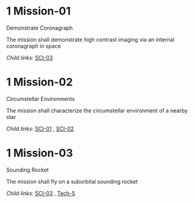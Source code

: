 1 Mission-01 
============

Demonstrate Coronagraph

The mission shall demonstrate high contrast imaging via an internal
coronagraph in space

*Child links:*   [SCI-03](L2.markdown#1-sci-03-) 

1 Mission-02 
============

Circumstellar Environments

The mission shall characterize the circumstellar environment of a nearby
star

*Child links:*   [SCI-01](L2.markdown#1-sci-01-) ,  [SCI-02](L2.markdown#1-sci-02-) 

1 Mission-03 
============

Sounding Rocket

The mission shall fly on a suborbital sounding rocket

*Child links:*   [SCI-03](L2.markdown#1-sci-03-) ,  [Tech-5](L3.markdown#1-tech-5-) 

